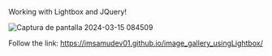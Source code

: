 Working with Lightbox and JQuery!


![Captura de pantalla 2024-03-15 084509](https://github.com/imsamudev01/image_gallery_usingLightbox/assets/160678978/dcaae061-b0c0-450e-abb4-fa1304861841)


Follow the link: https://imsamudev01.github.io/image_gallery_usingLightbox/
